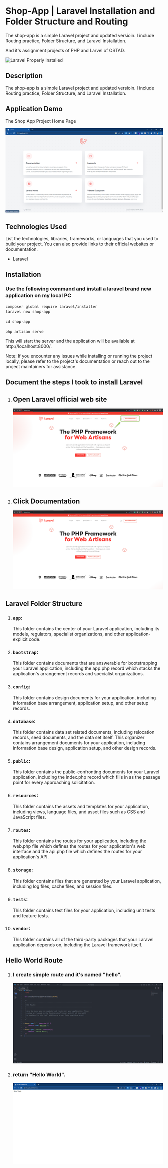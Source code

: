 # Shop-App | Laravel Installation and Folder Structure and Routing
The shop-app is a simple Laravel project and updated versioin. I include Routing practice, Folder Structure, and Laravel Installation.

And it's assignment projects of PHP and Larvel of OSTAD.

![Laravel Properly Installed](https://raw.githubusercontent.com/alamin-php/shop-app/master/documentation/laravel-install.png)

## Description

The shop-app is a simple Laravel project and updated versioin. I include Routing practice, Folder Structure, and Laravel Installation.

## Application Demo
The Shop App Project Home Page

![Demo Video](https://raw.githubusercontent.com/alamin-php/ostad-assingment/master/module-13/shop-app/public/assets/app-runing.png)

## Technologies Used

List the technologies, libraries, frameworks, or languages that you used to build your project. You can also provide links to their official websites or documentation.

- Laravel
## Installation

### Use the following command and install a laravel brand new application on my local PC

    composer global require laravel/installer
    laravel new shop-app

    cd shop-app

    php artisan serve

This will start the server and the application will be available at http://localhost:8000/.

Note: If you encounter any issues while installing or running the project locally, please refer to the project's documentation or reach out to the project maintainers for assistance.

## Document the steps I took to install Laravel

1. ## Open Laravel official web site
     ![Open Laravel official web site](https://github.com/alamin-php/ostad-assingment/blob/master/module-13/shop-app/public/assets/laravel-offical-website-documetation.png?raw=true)

2. ## Click Documentation
     ![Click Documentation](https://github.com/alamin-php/ostad-assingment/blob/master/module-13/shop-app/public/assets/laravel-offical-website.png?raw=true)

## Laravel Folder Structure

1. ### `app`:
     This folder contains the center of your Laravel application, including its models, regulators, specialist organizations, and other application-explicit code.

2. ### `bootstrap`:
     This folder contains documents that are answerable for bootstrapping your Laravel application, including the app.php record which stacks the application's arrangement records and specialist organizations.
3. ### `config`:
     This folder contains design documents for your application, including information base arrangement, application setup, and other setup records.
4. ### `database`:
     This folder contains data set related documents, including relocation records, seed documents, and the data set itself.
     This organizer contains arrangement documents for your application, including information base design, application setup, and other design records.
5. ### `public`:
     This folder contains the public-confronting documents for your Laravel application, including the index.php record which fills in as the passage point for every approaching solicitation.
6. ### `resources`:
     This folder contains the assets and templates for your application, including views, language files, and asset files such as CSS and JavaScript files.
7. ### `routes`:
     This folder contains the routes for your application, including the web.php file which defines the routes for your application's web interface and the api.php file which defines the routes for your application's API.
8. ### `storage`:
     This folder contains files that are generated by your Laravel application, including log files, cache files, and session files.
9. ### `tests`:
     This folder contains test files for your application, including unit tests and feature tests.
10. ### `vendor`:
     This folder contains all of the third-party packages that your Laravel application depends on, including the Laravel framework itself.


## Hello World Route

1. ### I create simple route and it's named "hello".

     ![Hello Route](https://github.com/alamin-php/ostad-assingment/blob/master/module-13/shop-app/public/assets/web-route.PNG?raw=true)

2. ### return "Hello World".

     ![Hello World Route Output](https://github.com/alamin-php/ostad-assingment/blob/master/module-13/shop-app/public/assets/hello-world.PNG?raw=true)
